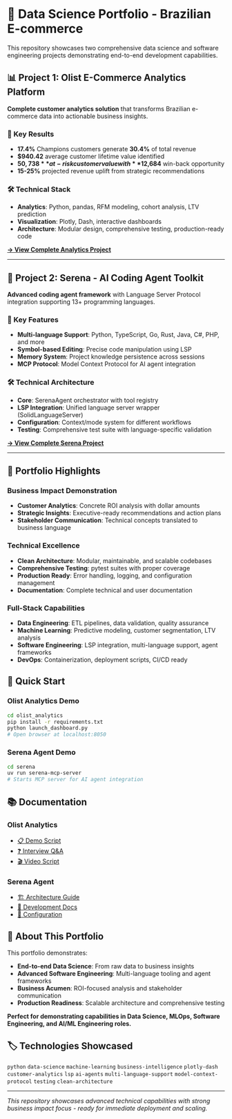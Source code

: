 # 🚀 Data Science Portfolio - Brazilian E-commerce 

This repository showcases two comprehensive data science and software engineering projects demonstrating end-to-end development capabilities.

## 📊 Project 1: Olist E-Commerce Analytics Platform

**Complete customer analytics solution** that transforms Brazilian e-commerce data into actionable business insights.

### 🎯 Key Results
- **17.4%** Champions customers generate **30.4%** of total revenue  
- **$940.42** average customer lifetime value identified
- **$50,738** at-risk customer value with **$12,684** win-back opportunity
- **15-25%** projected revenue uplift from strategic recommendations

### 🛠️ Technical Stack
- **Analytics**: Python, pandas, RFM modeling, cohort analysis, LTV prediction
- **Visualization**: Plotly, Dash, interactive dashboards
- **Architecture**: Modular design, comprehensive testing, production-ready code

**[→ View Complete Analytics Project](./olist_analytics/)**

---

## 🤖 Project 2: Serena - AI Coding Agent Toolkit  

**Advanced coding agent framework** with Language Server Protocol integration supporting 13+ programming languages.

### 🎯 Key Features
- **Multi-language Support**: Python, TypeScript, Go, Rust, Java, C#, PHP, and more
- **Symbol-based Editing**: Precise code manipulation using LSP
- **Memory System**: Project knowledge persistence across sessions  
- **MCP Protocol**: Model Context Protocol for AI agent integration

### 🛠️ Technical Architecture
- **Core**: SerenaAgent orchestrator with tool registry
- **LSP Integration**: Unified language server wrapper (SolidLanguageServer)
- **Configuration**: Context/mode system for different workflows
- **Testing**: Comprehensive test suite with language-specific validation

**[→ View Complete Serena Project](./serena/)**

---

## 🎯 Portfolio Highlights

### Business Impact Demonstration
- **Customer Analytics**: Concrete ROI analysis with dollar amounts
- **Strategic Insights**: Executive-ready recommendations and action plans
- **Stakeholder Communication**: Technical concepts translated to business language

### Technical Excellence  
- **Clean Architecture**: Modular, maintainable, and scalable codebases
- **Comprehensive Testing**: pytest suites with proper coverage
- **Production Ready**: Error handling, logging, and configuration management
- **Documentation**: Complete technical and user documentation

### Full-Stack Capabilities
- **Data Engineering**: ETL pipelines, data validation, quality assurance  
- **Machine Learning**: Predictive modeling, customer segmentation, LTV analysis
- **Software Engineering**: LSP integration, multi-language support, agent frameworks
- **DevOps**: Containerization, deployment scripts, CI/CD ready

## 🚀 Quick Start

### Olist Analytics Demo
```bash
cd olist_analytics
pip install -r requirements.txt  
python launch_dashboard.py
# Open browser at localhost:8050
```

### Serena Agent Demo  
```bash
cd serena
uv run serena-mcp-server
# Starts MCP server for AI agent integration
```

## 📚 Documentation

### Olist Analytics
- [📋 Demo Script](./olist_analytics/DEMO_SCRIPT.md)
- [❓ Interview Q&A](./olist_analytics/INTERVIEW_QA.md) 
- [🎬 Video Script](./olist_analytics/VIDEO_DEMO_SCRIPT.md)

### Serena Agent  
- [🏗️ Architecture Guide](./serena/CLAUDE.md)
- [📖 Development Docs](./serena/README.md)
- [🔧 Configuration](./serena/.serena/memories/)

## 👤 About This Portfolio

This portfolio demonstrates:
- **End-to-end Data Science**: From raw data to business insights
- **Advanced Software Engineering**: Multi-language tooling and agent frameworks  
- **Business Acumen**: ROI-focused analysis and stakeholder communication
- **Production Readiness**: Scalable architecture and comprehensive testing

**Perfect for demonstrating capabilities in Data Science, MLOps, Software Engineering, and AI/ML Engineering roles.**

## 🏷️ Technologies Showcased
`python` `data-science` `machine-learning` `business-intelligence` `plotly-dash` `customer-analytics` `lsp` `ai-agents` `multi-language-support` `model-context-protocol` `testing` `clean-architecture`

---
*This repository showcases advanced technical capabilities with strong business impact focus - ready for immediate deployment and scaling.*
